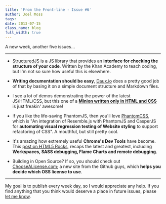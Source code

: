 ```yaml
---
title: 'From the Front-line - Issue #6'
author: Joel Moss
tags:
date: 2013-07-15
class_name: blog
full_width: true
---
```


A new week, another five issues...

---

 - [StructuredJS](http://khan.github.io/structuredjs/) is a JS library that provides an **interface for checking the structure of your code**. Written by the Khan Academy to teach coding, but I'm not so sure how useful this is elsewhere.

 - **Writing documentation should be easy**, [Daux.io](http://daux.io/) does a pretty good job of that by basing it on a simple document structure and Markdown files.

 - I see a lot of demos demonstrating the power of the latest JS/HTML/CSS, but this one of a **[Minion written only in HTML and CSS](http://cssdeck.com/labs/pure-css-minion)** is just freakin' awesome!

 - If you like the life-saving PhantomJS, then you'll love [PhantomCSS](https://github.com/Huddle/PhantomCSS), which is "An integration of Resemble.js with PhantomJS and CasperJS for **automating visual regression testing of Website styling** to support refactoring of CSS". A mouthful, but still pretty cool.

 - It's amazing how extremely useful **Chrome's Dev Tools** have become. This [post on HTML5 Rocks](http://www.html5rocks.com/en/tutorials/developertools/revolutions2013/), recaps the latest and greatest, including **Workspaces, SASS debugging, Flame Charts and remote debugging**.

 - Building in Open Source? If so, you should check out [ChooseALicense.com](http://choosealicense.com/); a new site from the Github guys, which **helps you decide which OSS license to use**.

---

My goal is to publish every week day, so I would appreciate any help. If you find anything that you think would deserve a place in future issues, please [let me know](mailto:jmoss@codio.com).